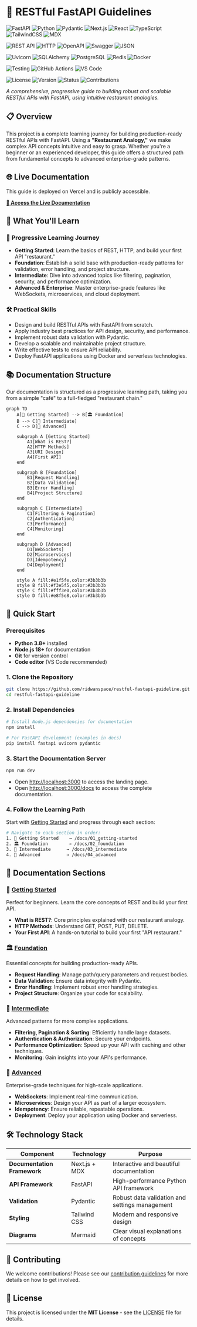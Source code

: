 # 🚀 RESTful FastAPI Guidelines

![FastAPI](https://img.shields.io/badge/FastAPI-005571?style=for-the-badge&logo=fastapi)
![Python](https://img.shields.io/badge/python-3670A0?style=for-the-badge&logo=python&logoColor=ffdd54)
![Pydantic](https://img.shields.io/badge/Pydantic-E92063?style=for-the-badge&logo=pydantic&logoColor=white)
![Next.js](https://img.shields.io/badge/Next.js-black?style=for-the-badge&logo=next.js&logoColor=white)
![React](https://img.shields.io/badge/react-%2320232a.svg?style=for-the-badge&logo=react&logoColor=%2361DAFB)
![TypeScript](https://img.shields.io/badge/typescript-%23007ACC.svg?style=for-the-badge&logo=typescript&logoColor=white)
![TailwindCSS](https://img.shields.io/badge/tailwindcss-%2338B2AC.svg?style=for-the-badge&logo=tailwind-css&logoColor=white)
![MDX](https://img.shields.io/badge/MDX-1B1F24?style=for-the-badge&logo=mdx&logoColor=white)

![REST API](https://img.shields.io/badge/REST-API-blue?style=for-the-badge)
![HTTP](https://img.shields.io/badge/HTTP-Protocol-green?style=for-the-badge)
![OpenAPI](https://img.shields.io/badge/OpenAPI-3.0-brightgreen?style=for-the-badge&logo=openapi-initiative)
![Swagger](https://img.shields.io/badge/Swagger-85EA2D?style=for-the-badge&logo=swagger&logoColor=black)
![JSON](https://img.shields.io/badge/json-5E5C5C?style=for-the-badge&logo=json&logoColor=white)

![Uvicorn](https://img.shields.io/badge/Uvicorn-ASGI-red?style=for-the-badge)
![SQLAlchemy](https://img.shields.io/badge/SQLAlchemy-ORM-orange?style=for-the-badge)
![PostgreSQL](https://img.shields.io/badge/postgresql-%23316192.svg?style=for-the-badge&logo=postgresql&logoColor=white)
![Redis](https://img.shields.io/badge/redis-%23DD0031.svg?style=for-the-badge&logo=redis&logoColor=white)
![Docker](https://img.shields.io/badge/docker-%230db7ed.svg?style=for-the-badge&logo=docker&logoColor=white)

![Testing](https://img.shields.io/badge/pytest-0A9EDC?style=for-the-badge&logo=pytest&logoColor=white)
![GitHub Actions](https://img.shields.io/badge/github%20actions-%232671E5.svg?style=for-the-badge&logo=githubactions&logoColor=white)
![VS Code](https://img.shields.io/badge/Visual%20Studio%20Code-0078d7.svg?style=for-the-badge&logo=visual-studio-code&logoColor=white)

![License](https://img.shields.io/badge/License-MIT-yellow.svg?style=for-the-badge)
![Version](https://img.shields.io/badge/version-0.1.0-blue?style=for-the-badge)
![Status](https://img.shields.io/badge/status-active-success.svg?style=for-the-badge)
![Contributions](https://img.shields.io/badge/contributions-welcome-brightgreen.svg?style=for-the-badge)

*A comprehensive, progressive guide to building robust and scalable RESTful APIs with FastAPI, using intuitive restaurant analogies.*

## 📋 Overview

This project is a complete learning journey for building production-ready RESTful APIs with FastAPI. Using a **"Restaurant Analogy,"** we make complex API concepts intuitive and easy to grasp. Whether you're a beginner or an experienced developer, this guide offers a structured path from fundamental concepts to advanced enterprise-grade patterns.

## 🌐 Live Documentation

This guide is deployed on Vercel and is publicly accessible.

**[🚀 Access the Live Documentation](https://restful-fastapi-guideline.vercel.app/)**
## 🎯 What You'll Learn

### 🌟 **Progressive Learning Journey**
- **Getting Started**: Learn the basics of REST, HTTP, and build your first API "restaurant."
- **Foundation**: Establish a solid base with production-ready patterns for validation, error handling, and project structure.
- **Intermediate**: Dive into advanced topics like filtering, pagination, security, and performance optimization.
- **Advanced & Enterprise**: Master enterprise-grade features like WebSockets, microservices, and cloud deployment.

### 🛠️ **Practical Skills**
- Design and build RESTful APIs with FastAPI from scratch.
- Apply industry best practices for API design, security, and performance.
- Implement robust data validation with Pydantic.
- Develop a scalable and maintainable project structure.
- Write effective tests to ensure API reliability.
- Deploy FastAPI applications using Docker and serverless technologies.

## 📚 Documentation Structure

Our documentation is structured as a progressive learning path, taking you from a simple "café" to a full-fledged "restaurant chain."

```mermaid
graph TD
    A[🚀 Getting Started] --> B[🏛️ Foundation]
    B --> C[🚀 Intermediate]
    C --> D[🏢 Advanced]

    subgraph A [Getting Started]
        A1[What is REST?]
        A2[HTTP Methods]
        A3[URI Design]
        A4[First API]
    end

    subgraph B [Foundation]
        B1[Request Handling]
        B2[Data Validation]
        B3[Error Handling]
        B4[Project Structure]
    end

    subgraph C [Intermediate]
        C1[Filtering & Pagination]
        C2[Authentication]
        C3[Performance]
        C4[Monitoring]
    end

    subgraph D [Advanced]
        D1[WebSockets]
        D2[Microservices]
        D3[Idempotency]
        D4[Deployment]
    end

    style A fill:#e1f5fe,color:#3b3b3b
    style B fill:#f3e5f5,color:#3b3b3b
    style C fill:#fff3e0,color:#3b3b3b
    style D fill:#e8f5e8,color:#3b3b3b
```

## 🚀 Quick Start

### Prerequisites
- **Python 3.8+** installed
- **Node.js 18+** for documentation
- **Git** for version control
- **Code editor** (VS Code recommended)

### 1. Clone the Repository
```bash
git clone https://github.com/ridwanspace/restful-fastapi-guideline.git
cd restful-fastapi-guideline
```

### 2. Install Dependencies
```bash
# Install Node.js dependencies for documentation
npm install

# For FastAPI development (examples in docs)
pip install fastapi uvicorn pydantic
```

### 3. Start the Documentation Server
```bash
npm run dev
```
- Open [http://localhost:3000](http://localhost:3000) to access the landing page.
- Open [http://localhost:3000/docs](http://localhost:3000/docs) to access the complete documentation.

### 4. Follow the Learning Path
Start with [Getting Started](/docs/01_getting-started) and progress through each section:

```bash
# Navigate to each section in order:
1. 🚀 Getting Started    → /docs/01_getting-started
2. 🏛️ Foundation        → /docs/02_foundation
3. 🚀 Intermediate      → /docs/03_intermediate
4. 🏢 Advanced          → /docs/04_advanced
```

## 📖 Documentation Sections

### 🚀 [Getting Started](/docs/01_getting-started)
Perfect for beginners. Learn the core concepts of REST and build your first API.
- **What is REST?**: Core principles explained with our restaurant analogy.
- **HTTP Methods**: Understand GET, POST, PUT, DELETE.
- **Your First API**: A hands-on tutorial to build your first "API restaurant."

### 🏛️ [Foundation](/docs/02_foundation)
Essential concepts for building production-ready APIs.
- **Request Handling**: Manage path/query parameters and request bodies.
- **Data Validation**: Ensure data integrity with Pydantic.
- **Error Handling**: Implement robust error handling strategies.
- **Project Structure**: Organize your code for scalability.

### 🚀 [Intermediate](/docs/03_intermediate)
Advanced patterns for more complex applications.
- **Filtering, Pagination & Sorting**: Efficiently handle large datasets.
- **Authentication & Authorization**: Secure your endpoints.
- **Performance Optimization**: Speed up your API with caching and other techniques.
- **Monitoring**: Gain insights into your API's performance.

### 🏢 [Advanced](/docs/04_advanced)
Enterprise-grade techniques for high-scale applications.
- **WebSockets**: Implement real-time communication.
- **Microservices**: Design your API as part of a larger ecosystem.
- **Idempotency**: Ensure reliable, repeatable operations.
- **Deployment**: Deploy your application using Docker and serverless.

## 🛠️ Technology Stack

| Component | Technology | Purpose |
|-----------|------------|---------|
| **Documentation Framework** | Next.js + MDX | Interactive and beautiful documentation |
| **API Framework** | FastAPI | High-performance Python API framework |
| **Validation** | Pydantic | Robust data validation and settings management |
| **Styling** | Tailwind CSS | Modern and responsive design |
| **Diagrams** | Mermaid | Clear visual explanations of concepts |

## 🤝 Contributing

We welcome contributions! Please see our [contribution guidelines](./CONTRIBUTING.md) for more details on how to get involved.

## 📄 License

This project is licensed under the **MIT License** - see the [LICENSE](LICENSE) file for details.